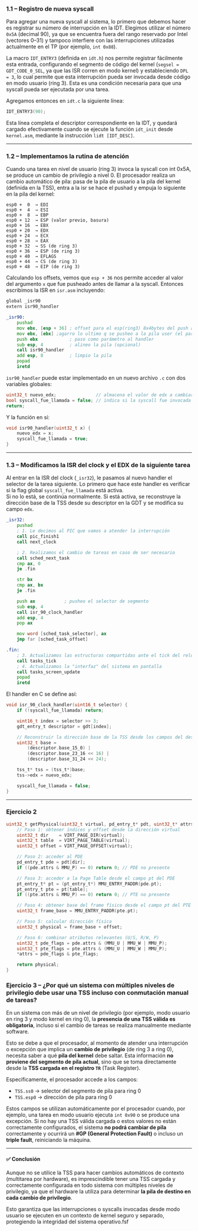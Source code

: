 ### 1.1 – Registro de nueva syscall

Para agregar una nueva syscall al sistema, lo primero que debemos hacer es registrar su número de interrupción en la IDT. Elegimos utilizar el número `0x5A` (decimal 90), ya que se encuentra fuera del rango reservado por Intel (vectores 0–31) y tampoco interfiere con las interrupciones utilizadas actualmente en el TP (por ejemplo, `int 0x88`).

La macro `IDT_ENTRY3` (definida en `idt.h`) nos permite registrar fácilmente esta entrada, configurando el segmento de código del kernel (`segsel = GDT_CODE_0_SEL`, ya que las ISR corren en modo kernel) y estableciendo `DPL = 3`, lo cual permite que esta interrupción pueda ser invocada desde código en modo usuario (ring 3). Esta es una condición necesaria para que una syscall pueda ser ejecutada por una tarea.

Agregamos entonces en `idt.c` la siguiente línea:

```c
IDT_ENTRY3(90);
```

Esta línea completa el descriptor correspondiente en la IDT, y quedará cargado efectivamente cuando se ejecute la función `idt_init` desde `kernel.asm`, mediante la instrucción `lidt [IDT_DESC]`.

---

### 1.2 – Implementamos la rutina de atención

Cuando una tarea en nivel de usuario (ring 3) invoca la syscall con int 0x5A, se produce un cambio de privilegio a nivel 0. El procesador realiza un cambio automático de pila: pasa de la pila de usuario a la pila del kernel (definida en la TSS), entra a la isr se hace el pushad y empuja lo siguiente en la pila del kernel:

```
esp0 +  0  → EDI  
esp0 +  4  → ESI
esp0 +  8  → EBP
esp0 + 12  → ESP (valor previo, basura)
esp0 + 16  → EBX
esp0 + 20  → EDX
esp0 + 24  → ECX
esp0 + 28  → EAX
esp0 + 32  → SS (de ring 3)
esp0 + 36  → ESP (de ring 3)
esp0 + 40  → EFLAGS
esp0 + 44  → CS (de ring 3)
esp0 + 48  → EIP (de ring 3)
```

Calculando los offsets, vemos que `esp + 36` nos permite acceder al valor del argumento `x` que fue pusheado antes de llamar a la syscall. Entonces escribimos la ISR en `isr.asm` incluyendo:

```asm
global _isr90
extern isr90_handler

_isr90:
    pushad
    mov ebx, [esp + 36] ; offset para el esp(ring3) 8x4bytes del push add, + 1x4 del SS
    mov ebx, [ebx] ;agarro lo ultimo q se pusheo a la pila user (el param)
    push ebx            ; paso como parámetro al handler
    sub esp, 4          ; alineo la pila (opcional)
    call isr90_handler
    add esp, 8          ; limpio la pila
    popad
    iretd
```

`isr90_handler` puede estar implementado en un nuevo archivo `.c` con dos variables globales:

```c
uint32_t nuevo_edx;               // almacena el valor de edx a cambiar en la siguiente tarea
bool syscall_fue_llamada = false; // indica si la syscall fue invocada
return;
```

Y la función en sí:

```c
void isr90_handler(uint32_t x) {
    nuevo_edx = x;
    syscall_fue_llamada = true;
}
```

---

### 1.3 – Modificamos la ISR del clock y el EDX de la siguiente tarea

Al entrar en la ISR del clock (`_isr32`), le pasamos al nuevo handler el selector de la tarea siguiente. Lo primero que hace este handler es verificar si la flag global `syscall_fue_llamada` está activa.  
Si no lo está, se continúa normalmente. Si está activa, se reconstruye la dirección base de la TSS desde su descriptor en la GDT y se modifica su campo `edx`.

```asm
_isr32:
    pushad
    ; 1. Le decimos al PIC que vamos a atender la interrupción
    call pic_finish1
    call next_clock

    ; 2. Realizamos el cambio de tareas en caso de ser necesario
    call sched_next_task
    cmp ax, 0
    je .fin

    str bx
    cmp ax, bx
    je .fin

    push ax           ; pusheo el selector de segmento
    sub esp, 4
    call isr_90_clock_handler
    add esp, 4
    pop ax

    mov word [sched_task_selector], ax
    jmp far [sched_task_offset]

.fin:
    ; 3. Actualizamos las estructuras compartidas ante el tick del reloj
    call tasks_tick
    ; 4. Actualizamos la "interfaz" del sistema en pantalla
    call tasks_screen_update
    popad
    iretd
```

El handler en C se define así:

```c
void isr_90_clock_handler(uint16_t selector) {
    if (!syscall_fue_llamada) return;

    uint16_t index = selector >> 3;
    gdt_entry_t descriptor = gdt[index];

    // Reconstruir la dirección base de la TSS desde los campos del descriptor
    uint32_t base =
        (descriptor.base_15_0) |
        (descriptor.base_23_16 << 16) |
        (descriptor.base_31_24 << 24);

    tss_t* tss = (tss_t*)base;
    tss->edx = nuevo_edx;

    syscall_fue_llamada = false;
}
```

---
### Ejercicio 2
```c
uint32_t getPhysical(uint32_t virtual, pd_entry_t* pdt, uint32_t* attrs) {
    // Paso 1: obtener índices y offset desde la dirección virtual
    uint32_t dir    = VIRT_PAGE_DIR(virtual);
    uint32_t table  = VIRT_PAGE_TABLE(virtual);
    uint32_t offset = VIRT_PAGE_OFFSET(virtual);

    // Paso 2: acceder al PDE
    pd_entry_t pde = pdt[dir];
    if ((pde.attrs & MMU_P) == 0) return 0; // PDE no presente

    // Paso 3: acceder a la Page Table desde el campo pt del PDE
    pt_entry_t* pt = (pt_entry_t*) MMU_ENTRY_PADDR(pde.pt);
    pt_entry_t pte = pt[table];
    if ((pte.attrs & MMU_P) == 0) return 0; // PTE no presente

    // Paso 4: obtener base del frame físico desde el campo pt del PTE
    uint32_t frame_base = MMU_ENTRY_PADDR(pte.pt);

    // Paso 5: calcular dirección física
    uint32_t physical = frame_base + offset;

    // Paso 6: combinar atributos relevantes (U/S, R/W, P)
    uint32_t pde_flags = pde.attrs & (MMU_U | MMU_W | MMU_P);
    uint32_t pte_flags = pte.attrs & (MMU_U | MMU_W | MMU_P);
    *attrs = pde_flags & pte_flags;

    return physical;
}
```

### Ejercicio 3 – ¿Por qué un sistema con múltiples niveles de privilegio debe usar una TSS incluso con conmutación manual de tareas?

En un sistema con más de un nivel de privilegio (por ejemplo, modo usuario en ring 3 y modo kernel en ring 0), la **presencia de una TSS válida es obligatoria**, incluso si el cambio de tareas se realiza manualmente mediante software.

Esto se debe a que el procesador, al momento de atender una interrupción o excepción que implica un **cambio de privilegio** (de ring 3 a ring 0), necesita saber a qué **pila del kernel** debe saltar. Esta información **no proviene del segmento de pila actual**, sino que se toma directamente desde la **TSS cargada en el registro `TR`** (Task Register).

Específicamente, el procesador accede a los campos:

- `TSS.ss0` → selector del segmento de pila para ring 0  
- `TSS.esp0` → dirección de pila para ring 0

Estos campos se utilizan automáticamente por el procesador cuando, por ejemplo, una tarea en modo usuario ejecuta `int 0x90` o se produce una excepción. Si no hay una TSS válida cargada o estos valores no están correctamente configurados, el sistema **no podrá cambiar de pila** correctamente y ocurrirá un **#GP (General Protection Fault)** o incluso un **triple fault**, reiniciando la máquina.

---

#### ✅ Conclusión

Aunque no se utilice la TSS para hacer cambios automáticos de contexto (multitarea por hardware), es imprescindible tener una TSS cargada y correctamente configurada en todo sistema con múltiples niveles de privilegio, ya que el hardware la utiliza para determinar **la pila de destino en cada cambio de privilegio**.

Esto garantiza que las interrupciones o syscalls invocadas desde modo usuario se ejecuten en un contexto de kernel seguro y separado, protegiendo la integridad del sistema operativo.fsf